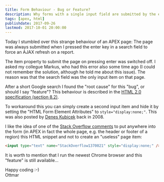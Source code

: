```yaml
---
title: Form Behaviour - Bug or Feature?
description: Why forms with a single input field are submitted by the enter key
tags: [apex, html]
publishdate: 2017-09-26
lastmod: 2017-10-01 20:00:00
---
```

Today I stumbled over this strange behaviour of an APEX page: The page was always submitted when I pressed the enter key in a search field to force an AJAX refresh on a report.

The item property to submit the page on pressing enter was switched off. I asked my collegue Markus, who had this error also some time ago (I could not remember the solution, although he told me about this issue). The reason was that the search field was the only input item on that page.

After a short Google search I found the "root cause" for this "bug", or should I say "feature"? This behaviour is described in the [HTML 2.0 specification (section 8.2)][2].

To workaround this you can simply create a second input item and hide it by setting the "HTML Form Element Attributes" to `style="display:none;"`. This was also posted by [Denes Kubicek][3] back in 2008.

I like the idea of one of the [Stack Overflow comments][1] to put anywhere into the form (in APEX in fact the whole page, e.g. the header or footer of a region) this HTML snippet and not to create an "useless" page item:

```html
<input type="text" name="StackOverflow1370021" style="display:none;" />
```

It is worth to mention that I run the newest Chrome browser and this "feature" is still available...

Happy coding :-)<br>
Ottmar

[1]: https://stackoverflow.com/questions/1370021/why-does-forms-with-single-input-field-submit-upon-pressing-enter-key-in-input
[2]: http://www.w3.org/MarkUp/html-spec/html-spec_8.html#SEC8.2
[3]: http://deneskubicek.blogspot.de/2008/06/textfield-item-submiting-page.html
